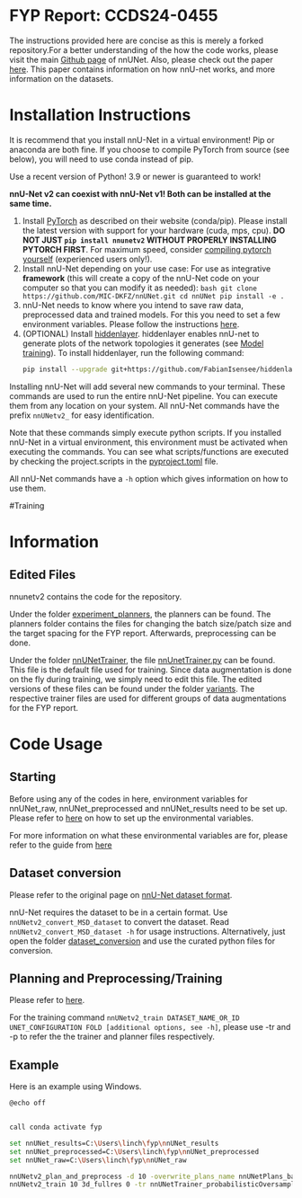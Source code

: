 # FYP Report: CCDS24-0455
The instructions provided here are concise as this is merely a forked repository.For a better understanding of the how the code works, please visit the main [Github page](https://github.com/MIC-DKFZ/nnUNet) of nnUNet. Also, please check out the paper [here](https://arxiv.org/abs/1904.08128). This paper contains information on how nnU-net works, and more information on the datasets. 

# Installation Instructions
It is recommend that you install nnU-Net in a virtual environment! Pip or anaconda are both fine. If you choose to 
compile PyTorch from source (see below), you will need to use conda instead of pip. 

Use a recent version of Python! 3.9 or newer is guaranteed to work!

**nnU-Net v2 can coexist with nnU-Net v1! Both can be installed at the same time.**

1) Install [PyTorch](https://pytorch.org/get-started/locally/) as described on their website (conda/pip). Please 
install the latest version with support for your hardware (cuda, mps, cpu).
**DO NOT JUST `pip install nnunetv2` WITHOUT PROPERLY INSTALLING PYTORCH FIRST**. For maximum speed, consider 
[compiling pytorch yourself](https://github.com/pytorch/pytorch#from-source) (experienced users only!). 
2) Install nnU-Net depending on your use case:
For use as integrative **framework** (this will create a copy of the nnU-Net code on your computer so that you
   can modify it as needed):
          ```bash
          git clone https://github.com/MIC-DKFZ/nnUNet.git
          cd nnUNet
          pip install -e .
          ```
3) nnU-Net needs to know where you intend to save raw data, preprocessed data and trained models. For this you need to
   set a few environment variables. Please follow the instructions [here](setting_up_paths.md).
4) (OPTIONAL) Install [hiddenlayer](https://github.com/waleedka/hiddenlayer). hiddenlayer enables nnU-net to generate
   plots of the network topologies it generates (see [Model training](how_to_use_nnunet.md#model-training)). 
To install hiddenlayer,
   run the following command:
    ```bash
    pip install --upgrade git+https://github.com/FabianIsensee/hiddenlayer.git
    ```

Installing nnU-Net will add several new commands to your terminal. These commands are used to run the entire nnU-Net
pipeline. You can execute them from any location on your system. All nnU-Net commands have the prefix `nnUNetv2_` for
easy identification.

Note that these commands simply execute python scripts. If you installed nnU-Net in a virtual environment, this
environment must be activated when executing the commands. You can see what scripts/functions are executed by 
checking the project.scripts in the [pyproject.toml](../pyproject.toml) file.

All nnU-Net commands have a `-h` option which gives information on how to use them.

#Training 


# Information
## Edited Files

nnunetv2 contains the code for the repository. 

Under the folder [experiment_planners](nnunetv2/experiment_planning/experiment_planners), the planners can be found. The planners folder contains the files for changing the batch size/patch size and the target spacing for the FYP report. Afterwards, preprocessing can be done.

Under the folder [nnUNetTrainer](nnunetv2/training/nnUNetTrainer), the file [nnUnetTrainer.py](nnunetv2/training/nnUNetTrainer/nnUNetTrainer.py) can be found. This file is the default file used for training. Since data augmentation is done on the fly during training, we simply need to edit this file. The edited versions of these files can be found under the folder [variants](nnunetv2/training/nnUNetTrainer/variants). The respective trainer files are used for different groups of data augmentations for the FYP report. 

# Code Usage

## Starting 
Before using any of the codes in here, environment variables for nnUNet_raw, nnUNet_preprocessed and nnUNet_results need to be set up. Please refer to [here](documentation/set_environment_variables.md) on how to set up the environmental variables.


For more information on what these environmental variables are for, please refer to the guide from [here](documentation/setting_up_paths.md)

## Dataset conversion 
Please refer to the original page on [nnU-Net dataset format](https://github.com/MIC-DKFZ/nnUNet/blob/master/documentation/dataset_format.md). 

nnU-Net requires the dataset to be in a certain format. Use `nnUNetv2_convert_MSD_dataset` to convert the dataset. Read `nnUNetv2_convert_MSD_dataset -h` for usage instructions. Alternatively, just open the folder [dataset_conversion](nnunetv2/dataset_conversion) and use the curated python files for conversion.





## Planning and Preprocessing/Training 
Please refer to [here](documentation/how_to_use_nnunet.md). 

For the training command `nnUNetv2_train DATASET_NAME_OR_ID UNET_CONFIGURATION FOLD [additional options, see -h]`, please use -tr and -p to refer the the trainer and planner files respectively. 


## Example 
Here is an example using Windows.

```bash
@echo off


call conda activate fyp

set nnUNet_results=C:\Users\linch\fyp\nnUNet_results
set nnUNet_preprocessed=C:\Users\linch\fyp\nnUNet_preprocessed
set nnUNet_raw=C:\Users\linch\fyp\nnUNet_raw

nnUNetv2_plan_and_preprocess -d 10 -overwrite_plans_name nnUNetPlans_batch_size_4 --verify_dataset_integrity
nnUNetv2_train 10 3d_fullres 0 -tr nnUNetTrainer_probabilisticOversampling_050 -p nnUNetPlans_batch_size_4
```

